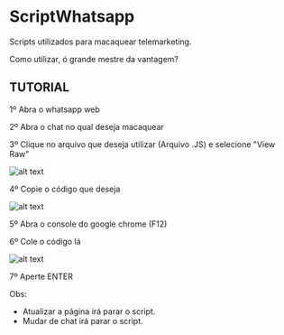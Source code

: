 # ScriptWhatsapp
Scripts utilizados para macaquear telemarketing.

Como utilizar, ó grande mestre da vantagem?

<h2>TUTORIAL</h2>

1º Abra o whatsapp web

2º Abra o chat no qual deseja macaquear

3º Clique no arquivo que deseja utilizar (Arquivo .JS) e selecione "View Raw"

![alt text](https://github.com/vitorhartmann/ScriptWhatsapp/blob/main/Fotos/ViewRaw.PNG)

4º Copie o código que deseja

![alt text](https://github.com/vitorhartmann/ScriptWhatsapp/blob/main/Fotos/ExemploCodigo.PNG)

5º Abra o console do google chrome (F12)

6º Cole o código lá

![alt text](https://github.com/vitorhartmann/ScriptWhatsapp/blob/main/Fotos/Console.PNG)

7º Aperte ENTER


Obs: 
- Atualizar a página irá parar o script.
- Mudar de chat irá parar o script.
